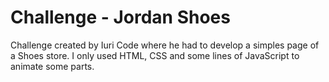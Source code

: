 <h1> Challenge - Jordan Shoes </h1>

Challenge created by Iuri Code where he had to develop a simples page of a Shoes store. I only used HTML, CSS and some lines of JavaScript to animate some parts.
